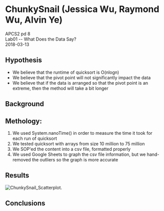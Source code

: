 # ChunkySnail (Jessica Wu, Raymond Wu, Alvin Ye) <br />
APCS2 pd 8 <br />
Lab01 -- What Does the Data Say? <br />
2018-03-13 <br />

## Hypothesis 
* We believe that the runtime of quicksort is O(nlogn) <br>
* We believe that the pivot point will not significantly impact the data <br>
* We believe that if the data is arranged so that the pivot point is an extreme, then the method will take a bit longer <br>

## Background

## Methology:
1. We used System.nanoTime() in order to measure the time it took for each run of quicksort <br>
2. We tested quicksort with arrays from size 10 million to 75 million
3. We SOP'ed the content into a csv file, formatted properly
4. We used Google Sheets to graph the csv file information, but we hand-removed the outliers so the graph is more accurate

## Results
![ChunkySnail_Scatterplot](https://i.imgur.com/xcptzhi.png).

## Conclusions

